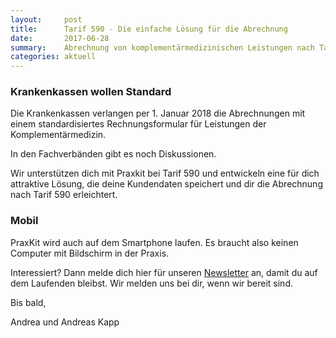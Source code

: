 ```yaml
---
layout:     post
title:      Tarif 590 - Die einfache Lösung für die Abrechnung
date:       2017-06-28
summary:    Abrechnung von komplementärmedizinischen Leistungen nach Tarif 590 - Einheitliches Rechnungsformular
categories: aktuell
---
```



### Krankenkassen wollen Standard

Die Krankenkassen verlangen per 1. Januar 2018 die Abrechnungen mit einem standardisiertes Rechnungsformular für Leistungen der Komplementärmedizin.

In den Fachverbänden gibt es noch Diskussionen.

Wir unterstützen dich mit Praxkit bei Tarif 590 und entwickeln eine für dich attraktive Lösung, die deine Kundendaten speichert und dir die Abrechnung nach Tarif 590 erleichtert.

### Mobil

PraxKit wird auch auf dem Smartphone laufen. Es braucht also keinen Computer mit Bildschirm in der Praxis.

Interessiert? Dann melde dich hier für unseren [Newsletter](/#news) an, damit du auf dem Laufenden bleibst. Wir melden uns bei dir, wenn wir bereit sind. 

Bis bald, 

Andrea und Andreas Kapp